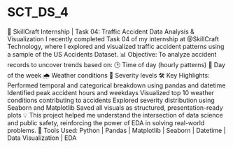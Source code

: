 # SCT_DS_4
🚦 SkillCraft Internship | Task 04: Traffic Accident Data Analysis & Visualization
I recently completed Task 04 of my internship at @SkillCraft Technology, where I explored and visualized traffic accident patterns using a sample of the US Accidents Dataset.
📊 Objective:
 To analyze accident records to uncover trends based on:
🕒 Time of day (hourly patterns)
📆 Day of the week
🌧️ Weather conditions
🚧 Severity levels
🛠️ Key Highlights:
Performed temporal and categorical breakdown using pandas and datetime
Identified peak accident hours and weekdays
Visualized top 10 weather conditions contributing to accidents
Explored severity distribution using Seaborn and Matplotlib
Saved all visuals as structured, presentation-ready plots
💡 This project helped me understand the intersection of data science and public safety, reinforcing the power of EDA in solving real-world problems.
📂 Tools Used:
 Python | Pandas | Matplotlib | Seaborn | Datetime | Data Visualization | EDA
